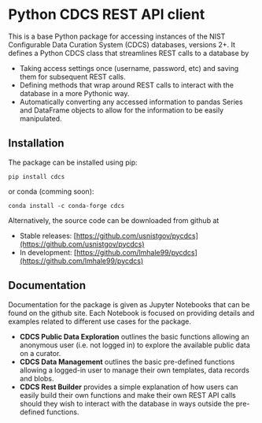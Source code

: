 # Python CDCS REST API client

This is a base Python package for accessing instances of the NIST Configurable Data Curation System (CDCS) databases, versions 2+.  It defines a Python CDCS class that streamlines REST calls to a database by

- Taking access settings once (username, password, etc) and saving them for subsequent REST calls.
- Defining methods that wrap around REST calls to interact with the database in a more Pythonic way.
- Automatically converting any accessed information to pandas Series and DataFrame objects to allow for the information to be easily manipulated.

## Installation

The package can be installed using pip:

    pip install cdcs

or conda (comming soon):

    conda install -c conda-forge cdcs

Alternatively, the source code can be downloaded from github at

- Stable releases: [https://github.com/usnistgov/pycdcs](https://github.com/usnistgov/pycdcs)
- In development: [https://github.com/lmhale99/pycdcs](https://github.com/lmhale99/pycdcs)

## Documentation

Documentation for the package is given as Jupyter Notebooks that can be found on the github site.  Each Notebook is focused on providing details and examples related to different use cases for the package.

- **CDCS Public Data Exploration** outlines the basic functions allowing an anonymous user (i.e. not logged in) to explore the available public data on a curator.
- **CDCS Data Management** outlines the basic pre-defined functions allowing a logged-in user to manage their own templates, data records and blobs.
- **CDCS Rest Builder** provides a simple explanation of how users can easily build their own functions and make their own REST API calls should they wish to interact with the database in ways outside the pre-defined functions.
